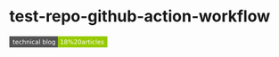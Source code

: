 # test-repo-github-action-workflow

<!-- ARTICLE_BADGE_HERE:START --><svg xmlns="http://www.w3.org/2000/svg" xmlns:xlink="http://www.w3.org/1999/xlink" width="176" height="20" role="img" aria-label="technical blog: 18%20articles"><title>technical blog: 18%20articles</title><g shape-rendering="crispEdges"><rect width="87" height="20" fill="#555"/><rect x="87" width="89" height="20" fill="#97ca00"/></g><g fill="#fff" text-anchor="middle" font-family="Verdana,Geneva,DejaVu Sans,sans-serif" text-rendering="geometricPrecision" font-size="110"><text x="445" y="140" transform="scale(.1)" fill="#fff" textLength="770">technical blog</text><text x="1305" y="140" transform="scale(.1)" fill="#fff" textLength="790">18%20articles</text></g></svg><!-- ARTICLE_BADGE_HERE:END -->
